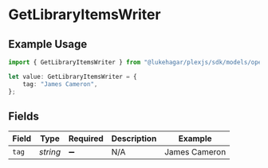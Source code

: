 # GetLibraryItemsWriter

## Example Usage

```typescript
import { GetLibraryItemsWriter } from "@lukehagar/plexjs/sdk/models/operations";

let value: GetLibraryItemsWriter = {
    tag: "James Cameron",
};
```

## Fields

| Field              | Type               | Required           | Description        | Example            |
| ------------------ | ------------------ | ------------------ | ------------------ | ------------------ |
| `tag`              | *string*           | :heavy_minus_sign: | N/A                | James Cameron      |